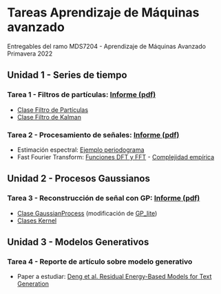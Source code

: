 # Tareas Aprendizaje de Máquinas avanzado
Entregables del ramo MDS7204 - Aprendizaje de Máquinas Avanzado Primavera 2022

## Unidad 1 - Series de tiempo
### **Tarea 1 - Filtros de partículas**: [Informe (pdf)](tarea_1/Informe_Tarea_1_Filtros_de_part%C3%ADculas_completo.pdf)

- [Clase Filtro de Partículas](tarea_1/filtros/filtro_particulas.py)
- [Clase Filtro de Kalman](tarea_1/filtros/filtro_kalman.py)

### **Tarea 2 - Procesamiento de señales**: [Informe (pdf)](tarea_2/Informe_Tarea_2_An%C3%A1lisis_de_se%C3%B1ales.pdf)

- Estimación espectral: [Ejemplo periodograma](tarea_2/periodograma.py)
- Fast Fourier Transform: [Funciones DFT y FFT](tarea_2/FourierTransform.py) - [Complejidad empírica](tarea_2/fft_complejidad_empirica.py)

## Unidad 2 - Procesos Gaussianos
### **Tarea 3 - Reconstrucción de señal con GP**: [Informe (pdf)](tarea_3/Informe_Tarea_3_Procesos_Gaussianos.pdf)
- [Clase GaussianProcess](tarea_3/gp/gp_lite_tarea.py) (modificación de [GP_lite](https://github.com/GAMES-UChile/The_Art_of_Gaussian_Processes/blob/main/gp_lite.py))
- [Clases Kernel](unidad_2/tarea_3/gp/kernels.py)

## Unidad 3 - Modelos Generativos
### **Tarea 4 - Reporte de artículo sobre modelo generativo**
- Paper a estudiar: [Deng et al. Residual Energy-Based Models for Text Generation](https://openreview.net/pdf?id=B1l4SgHKDH)
